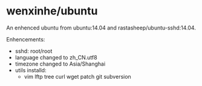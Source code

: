 # wenxinhe/ubuntu

An enhenced ubuntu from ubuntu:14.04 and rastasheep/ubuntu-sshd:14.04.

Enhencements:

* sshd: root/root
* language changed to zh_CN.utf8
* timezone changed to Asia/Shanghai
* utils installd:
  * vim lftp tree curl wget patch git subversion
